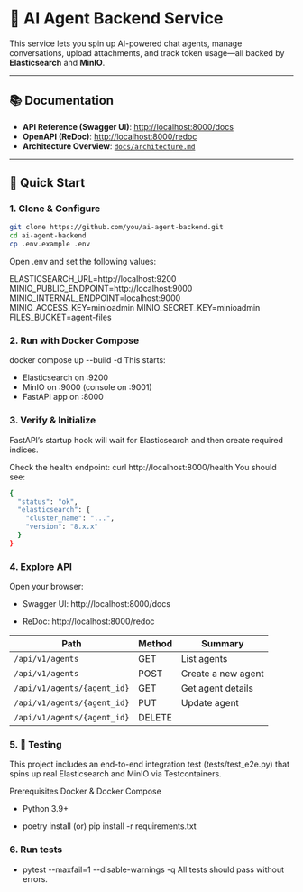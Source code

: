# 🧠 AI Agent Backend Service

This service lets you spin up AI-powered chat agents, manage conversations, upload attachments, and track token usage—all backed by **Elasticsearch** and **MinIO**.

---

## 📚 Documentation

- **API Reference (Swagger UI)**: [http://localhost:8000/docs](http://localhost:8000/docs)  
- **OpenAPI (ReDoc)**: [http://localhost:8000/redoc](http://localhost:8000/redoc)  
- **Architecture Overview**: [`docs/architecture.md`](docs/architecture.md)

---

## 🚀 Quick Start

### 1. Clone & Configure

```bash
git clone https://github.com/you/ai-agent-backend.git
cd ai-agent-backend
cp .env.example .env
```

Open .env and set the following values:

ELASTICSEARCH_URL=http://localhost:9200
MINIO_PUBLIC_ENDPOINT=http://localhost:9000
MINIO_INTERNAL_ENDPOINT=localhost:9000
MINIO_ACCESS_KEY=minioadmin
MINIO_SECRET_KEY=minioadmin
FILES_BUCKET=agent-files

### 2. Run with Docker Compose
docker compose up --build -d
This starts:

- Elasticsearch on :9200
- MinIO on :9000 (console on :9001)
- FastAPI app on :8000

### 3. Verify & Initialize
FastAPI’s startup hook will wait for Elasticsearch and then create required indices.

Check the health endpoint:
curl http://localhost:8000/health
You should see:
```bash
{
  "status": "ok",
  "elasticsearch": {
    "cluster_name": "...",
    "version": "8.x.x"
  }
}
```

### 4. Explore API
Open your browser:

- Swagger UI: http://localhost:8000/docs

- ReDoc: http://localhost:8000/redoc

| Path                        | Method | Summary            |
| --------------------------- | ------ | ------------------ |
| `/api/v1/agents`            | GET    | List agents        |
| `/api/v1/agents`            | POST   | Create a new agent |
| `/api/v1/agents/{agent_id}` | GET    | Get agent details  |
| `/api/v1/agents/{agent_id}` | PUT    | Update agent       |
| `/api/v1/agents/{agent_id}` | DELETE |                    |

### 5. 🧪 Testing
This project includes an end-to-end integration test (tests/test_e2e.py) that spins up real Elasticsearch and MinIO via Testcontainers.

Prerequisites
Docker & Docker Compose

- Python 3.9+

- poetry install (or) pip install -r requirements.txt

### 6. Run tests
- pytest --maxfail=1 --disable-warnings -q
All tests should pass without errors.



